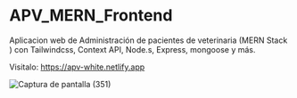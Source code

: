 # APV_MERN_Frontend
Aplicacion web de Administración de pacientes de veterinaria (MERN Stack ) con Tailwindcss, Context API, Node.s, Express, mongoose y más.

Visitalo: https://apv-white.netlify.app

![Captura de pantalla (351)](https://user-images.githubusercontent.com/91045865/188029397-936fba79-4924-47c1-a15a-dda8208b49a5.png)
